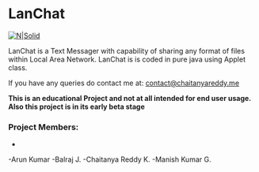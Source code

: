 # LanChat


[![N|Solid](https://image.ibb.co/kGkirG/crk.png)](http://chaitanyareddy.me)

LanChat is a Text Messager with capability of sharing any format of files within Local Area Network. LanChat is is coded in pure java using Applet class.


If you have any queries do contact me at: contact@chaitanyareddy.me


**This is an educational Project and not at all intended for end user usage.**
**Also this project is in its early beta stage**

### Project Members:
-
-Arun Kumar
-Balraj J.
-Chaitanya Reddy K.
-Manish Kumar G.
